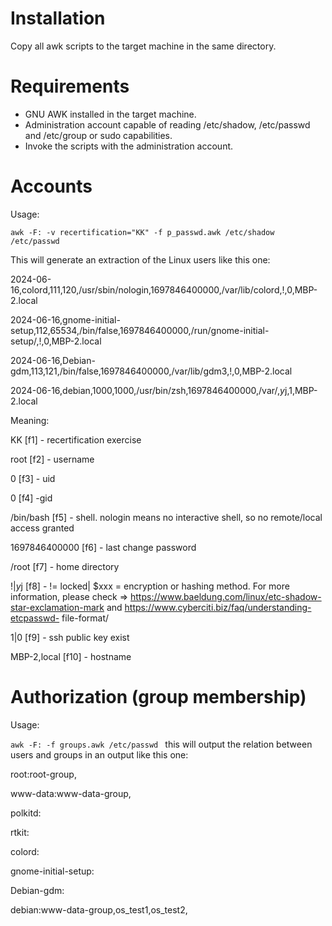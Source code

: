 # Installation
Copy all awk scripts to the target machine in the same directory.

# Requirements
- GNU AWK installed in the target machine.
- Administration account capable of reading /etc/shadow, /etc/passwd and /etc/group or sudo capabilities.
- Invoke the scripts with the administration account.

# Accounts 
Usage:

`awk -F: -v recertification="KK" -f p_passwd.awk /etc/shadow /etc/passwd`


This will generate an extraction of the Linux users like this one:

2024-06-16,colord,111,120,/usr/sbin/nologin,1697846400000,/var/lib/colord,!,0,MBP-2.local

2024-06-16,gnome-initial-setup,112,65534,/bin/false,1697846400000,/run/gnome-initial-setup/,!,0,MBP-2.local

2024-06-16,Debian-gdm,113,121,/bin/false,1697846400000,/var/lib/gdm3,!,0,MBP-2.local

2024-06-16,debian,1000,1000,/usr/bin/zsh,1697846400000,/var/,$y$j,1,MBP-2.local


Meaning:

KK [f1] - recertification exercise

root [f2] - username

0 [f3] - uid

0 [f4] -gid

/bin/bash [f5] - shell. nologin means no interactive shell, so no remote/local access granted

1697846400000 [f6] - last change password

/root [f7] - home directory

!|$y$j [f8] - != locked| $xxx = encryption or hashing method. For more information, please check => https://www.baeldung.com/linux/etc-shadow-star-exclamation-mark and https://www.cyberciti.biz/faq/understanding-etcpasswd-
file-format/

1|0 [f9] - ssh public key exist 

MBP-2,local [f10] - hostname

# Authorization (group membership)
Usage:

`awk -F: -f groups.awk /etc/passwd `
this will output the relation between users and groups in an output like this one:

root:root-group,

www-data:www-data-group,

polkitd:

rtkit:

colord:

gnome-initial-setup:

Debian-gdm:

debian:www-data-group,os_test1,os_test2,


